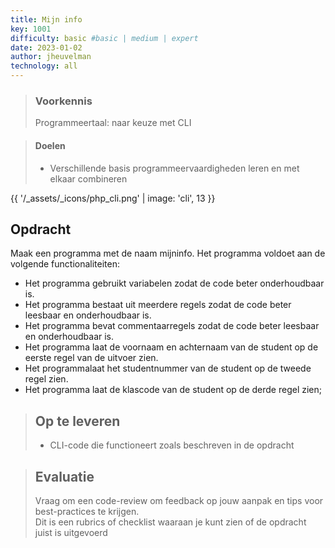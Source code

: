 ```yaml
---
title: Mijn info
key: 1001
difficulty: basic #basic | medium | expert
date: 2023-01-02
author: jheuvelman
technology: all
---
```


> ### Voorkennis
> Programmeertaal: naar keuze met CLI

> #### Doelen
> * Verschillende basis programmeervaardigheden leren en met elkaar combineren

{{ '/_assets/_icons/php_cli.png'  | image: 'cli', 13 }}

 ## Opdracht
 Maak een programma met de naam mijninfo. Het programma voldoet aan de
 volgende functionaliteiten:

 - Het programma gebruikt variabelen zodat de code beter onderhoudbaar is.
 - Het programma bestaat uit meerdere regels zodat de code beter leesbaar en onderhoudbaar is.
 - Het programma bevat commentaarregels zodat de code beter leesbaar en onderhoudbaar is.
 - Het programma laat de voornaam en achternaam van de student op de eerste regel van de uitvoer zien.
 - Het programmalaat het studentnummer van de student op de tweede regel zien.
 - Het programma laat de klascode van de student op de derde regel zien;


> ## Op te leveren
> * CLI-code die functioneert zoals beschreven in de opdracht

> ## Evaluatie
> Vraag om een code-review om feedback op jouw aanpak en tips voor best-practices te krijgen.<br>
> Dit is een rubrics of checklist waaraan je kunt zien of de opdracht juist is uitgevoerd
